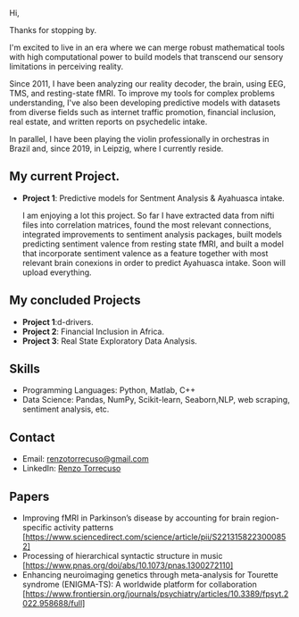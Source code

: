 Hi, 

Thanks for stopping by.

I'm excited to live in an era where we can merge robust mathematical tools with high computational power to build models that transcend our sensory limitations in perceiving reality.

Since 2011, I have been analyzing our reality decoder, the brain, using EEG, TMS, and resting-state fMRI. To improve my tools for complex problems understanding, I've also been developing predictive models with datasets from diverse fields such as internet traffic promotion, financial inclusion, real estate, and written reports on psychedelic intake.

In parallel, I have been playing the violin professionally in orchestras in Brazil and, since 2019, in Leipzig, where I currently reside.


## My current Project.
- **Project 1**: Predictive models for Sentment Analysis & Ayahuasca intake.
  
   I am enjoying a lot this project. So far I have extracted data from nifti files into correlation matrices, found the most relevant connections, integrated improvements to sentiment analysis packages, built models predicting sentiment valence from resting state fMRI, and built a model that incorporate sentiment valence as a feature together with most relevant brain conexions in order to predict Ayahuasca intake.
  Soon will upload everything.


## My concluded Projects
- **Project 1**:d-drivers.
- **Project 2**: Financial Inclusion in Africa.
- **Project 3**: Real State Exploratory Data Analysis.
  
  
## Skills
- Programming Languages: Python, Matlab, C++
- Data Science: Pandas, NumPy, Scikit-learn, Seaborn,NLP, web scraping, sentiment analysis, etc.

## Contact
- Email: renzotorrecuso@gmail.com
- LinkedIn: [Renzo Torrecuso](https://www.linkedin.com/in/renzo-torrecuso-6a810514a/)

## Papers
- Improving fMRI in Parkinson’s disease by accounting for brain region-specific activity patterns [https://www.sciencedirect.com/science/article/pii/S2213158223000852]
- Processing of hierarchical syntactic structure in music [https://www.pnas.org/doi/abs/10.1073/pnas.1300272110]
- Enhancing neuroimaging genetics through meta-analysis for Tourette syndrome (ENIGMA-TS): A worldwide platform for collaboration [https://www.frontiersin.org/journals/psychiatry/articles/10.3389/fpsyt.2022.958688/full]
